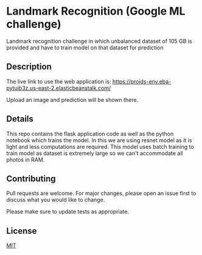 # Landmark Recognition (Google ML challenge)

Landmark recognition challenge in which unbalanced dataset of 105 GB is provided and have to train model on that dataset for prediction

## Description

The live link to use the web application is:
https://projds-env.eba-pytuib3z.us-east-2.elasticbeanstalk.com/

Upload an image and prediction will be shown there.

## Details

This repo contains the flask application code as well as the python notebook which trains the model. In this we are using resnet model as it is light and less computations are required. This model uses batch training to train model as dataset is extremely large so we can't accommodate all photos in RAM. 

## Contributing
Pull requests are welcome. For major changes, please open an issue first to discuss what you would like to change.

Please make sure to update tests as appropriate.

## License
[MIT](https://choosealicense.com/licenses/mit/)
